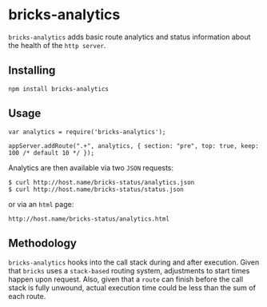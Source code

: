 # bricks-analytics #

`bricks-analytics` adds basic route analytics and status information about the health of the `http server`.

## Installing ##

    npm install bricks-analytics

## Usage ##

    var analytics = require('bricks-analytics');
    
    appServer.addRoute(".+", analytics, { section: "pre", top: true, keep: 100 /* default 10 */ });

Analytics are then available via two `JSON` requests:

    $ curl http://host.name/bricks-status/analytics.json
    $ curl http://host.name/bricks-status/status.json

or via an `html` page:

    http://host.name/bricks-status/analytics.html

## Methodology

`bricks-analytics` hooks into the call stack during and after execution.  Given that `bricks` uses a `stack-based` routing system, adjustments to start times happen upon request.  Also, given that a `route` can finish before the call stack is fully unwound, actual execution time could be less than the sum of each route.